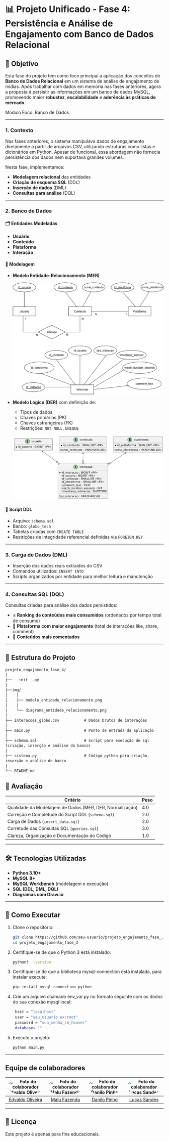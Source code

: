 # 📊 Projeto Unificado - Fase 4: Persistência e Análise de Engajamento com Banco de Dados Relacional

## 📌 Objetivo

Esta fase do projeto tem como foco principal a aplicação dos conceitos de **Banco de Dados Relacional** em um sistema de análise de engajamento de mídias. Após trabalhar com dados em memória nas fases anteriores, agora a proposta é persistir as informações em um banco de dados MySQL, promovendo maior **robustez**, **escalabilidade** e **aderência às práticas de mercado**.

Módulo Foco: Banco de Dados

---
### 1. Contexto

Nas fases anteriores, o sistema manipulava dados de engajamento diretamente a partir de arquivos CSV, utilizando estruturas como listas e dicionários em Python. Apesar de funcional, essa abordagem não fornecia persistência dos dados nem suportava grandes volumes.

Nesta fase, implementamos:

- **Modelagem relacional** das entidades
- **Criação de esquema SQL** (DDL)
- **Inserção de dados** (DML)
- **Consultas para análise** (DQL)

---

### 2. Banco de Dados

#### 🗂️ Entidades Modeladas

- **Usuário**
- **Conteúdo**
- **Plataforma**
- **Interação**

#### 🧩 Modelagem

- **Modelo Entidade-Relacionamento (MER)**
  
  ![MER](./img/modelo_entidade_relacionamento.png)

- **Modelo Lógico (DER)** com definição de:
  - Tipos de dados
  - Chaves primárias (PK)
  - Chaves estrangeiras (FK)
  - Restrições: `NOT NULL`, `UNIQUE`

  ![DER](./img/diagrama_entidade_relacionamento.png)


#### 📄 Script DDL

- Arquivo: `schema.sql`
- Banco: `globo_tech`
- Tabelas criadas com `CREATE TABLE`
- Restrições de integridade referencial definidas via `FOREIGN KEY`

---

### 3. Carga de Dados (DML)

- Inserção dos dados reais extraídos do CSV
- Comandos utilizados: `INSERT INTO`
- Scripts organizados por entidade para melhor leitura e manutenção

---

### 4. Consultas SQL (DQL)

Consultas criadas para análise dos dados persistidos:

- 🔝 **Ranking de conteúdos mais consumidos** (ordenados por tempo total de consumo)
- 🚀 **Plataforma com maior engajamento** (total de interações like, share, comment)
- 💬 **Conteúdos mais comentados**

---

## 📂 Estrutura do Projeto

```
projeto_engajamento_fase_4/
│
├── __init__.py
|
├──img/
|    |
|    ├── modelo_entidade_relacionamento.png
|    |
|    └── diagrama_entidade_relacionamento.png
|
├── interacoes_globo.csv           # Dados brutos de interações
|
├── main.py                        # Ponto de entrada da aplicação
|
├── schema.sql                     # Script para execução de sql (criação, inserção e análise do banco)
|
├── sistema.py                     # Código python para criação, inserção e análise do banco
|
└── README.md
```

## 🧪 Avaliação

| Critério                                                     | Peso |
|--------------------------------------------------------------|------|
| Qualidade da Modelagem de Dados (MER, DER, Normalização)     | 4.0  |
| Correção e Completude do Script DDL (`schema.sql`)           | 2.0  |
| Carga de Dados (`insert_data.sql`)                           | 2.0  |
| Corretude das Consultas SQL (`queries.sql`)                  | 3.0  |
| Clareza, Organização e Documentação do Código                | 1.0  |

---

## 🛠️ Tecnologias Utilizadas

- **Python 3.10+**
- **MySQL 8+**
- **MySQL Workbench** (modelagem e execução)
- **SQL (DDL, DML, DQL)**
- **Diagramas com Draw.io**

---

## 🚀 Como Executar

1. Clone o repositório:

   ```bash
   git clone https://github.com/seu-usuario/projeto_engajamento_fase_.git
   cd projeto_engajamento_fase_3
   ```

2. Certifique-se de que o Python 3 está instalado:

   ```bash
   python3 --version
   ```

3. Certifique-se de que a biblioteca mysql-connection está instalada, para instalar execute:

   ```bash
   pip install mysql-connection-python
   ```

4. Crie um arquivo chamado env_var.py no formato seguinte com os dodos do sua conexão mysql local:
   ```bash
    host = "localhost"
    user = "seu_usuario ex:root"
    password = "sua_senha_se_houver" 
    database= ""
   ```

5. Execute o projeto:
   ```bash
   python main.py
   ```

---


## Equipe de colaboradores

| <img src="https://github.com/EdOliveiraJr.png" width="100px" style="border-radius: 50%;" alt="Foto do colaborador Edvaldo Oliveira"/> | <img src="https://github.com/malufazenda.png" width="100px" style="border-radius: 50%;" alt="Foto do colaborador Malu Fazendo"/> | <img src="https://github.com/danilodpx.png" width="100px" style="border-radius: 50%;" alt="Foto do colaborador Danilo Pinho"/> | <img src="https://github.com/LucasSandes07.png" width="100px" style="border-radius: 50%;" alt="Foto do colaborador Lucas Sandes"/> |
| :-----------------------------------------------------------------------------------------------------------------------------------: |  :--------------------------------------------------------------------------------------------------------------------------------: | :----------------------------------------------------------------------------------------------------------------------------: | :--------------------------------------------------------------------------------------------------------------------------------: |
|                            <a href="https://github.com/EdOliveiraJr" target="_blank"> Edvaldo Oliveira</a>                            |                            <a href="https://github.com/malufazenda" target="_blank"> Malu Fazenda</a>                            |                           <a href="https://github.com/danilodpx" target="_blank"> Danilo Pinho </a>                            |                           <a href="https://github.com/LucasSandes07" target="_blank"> Lucas Sandes </a>                            |

---

## 📝 Licença

Este projeto é apenas para fins educacionais.
